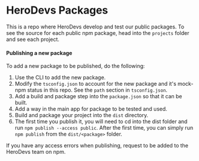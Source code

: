 # HeroDevs Packages

This is a repo where HeroDevs develop and test our public packages.
To see the source for each public npm package, head into the
`projects` folder and see each project.

#### Publishing a new package

To add a new package to be published, do the following:

1. Use the CLI to add the new package.
2. Modify the `tsconfig.json` to account for the new package and it's mock-npm status in this repo. See the `path` section in `tsconfig.json`.
3. Add a build and package step into the `package.json` so that it can be built.
4. Add a way in the main app for package to be tested and used.
5. Build and package your project into the `dist` directory.
6. The first time you publish it, you will need to cd into the dist folder and run `npm publish --access public`. After the first time, you can simply run `npm publish` from the `dist/<package>` folder.

If you have any access errors when publishing, request to be added to the HeroDevs team on npm.
